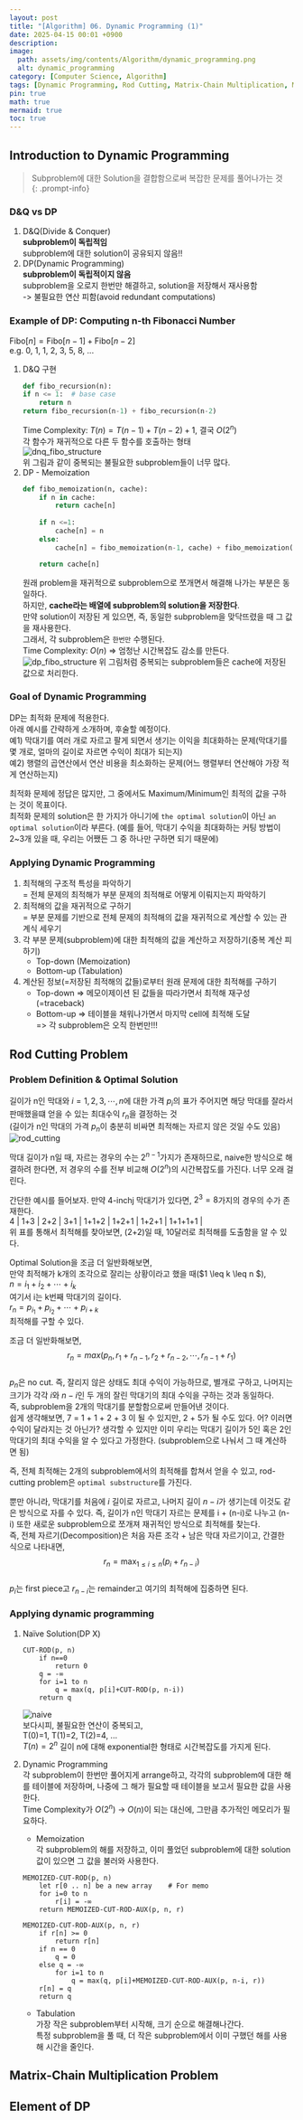 ```yaml
---
layout: post
title: "[Algorithm] 06. Dynamic Programming (1)"
date: 2025-04-15 00:01 +0900
description: 
image:
  path: assets/img/contents/Algorithm/dynamic_programming.png
  alt: dynamic_programming
category: [Computer Science, Algorithm]
tags: [Dynamic Programming, Rod Cutting, Matrix-Chain Multiplication, Memoization, Tabulation]
pin: true
math: true
mermaid: true
toc: true
---
```


## Introduction to Dynamic Programming  
> Subproblem에 대한 Solution을 결합함으로써 복잡한 문제를 풀어나가는 것  
{: .prompt-info}  

### D&Q vs DP  
1. D&Q(Divide & Conquer)  
	**subproblem이 독립적임**  
	subproblem에 대한 solution이 공유되지 않음!!  
2. DP(Dynamic Programming)  
	**subproblem이 독립적이지 않음**  
	subproblem을 오로지 한번만 해결하고, solution을 저장해서 재사용함  
	-> 불필요한 연산 피함(avoid redundant computations)  

### Example of DP: Computing n-th Fibonacci Number  
$\mathrm{Fibo}[n] = \mathrm{Fibo}[n-1] + \mathrm{Fibo}[n-2]$  
e.g. 0, 1, 1, 2, 3, 5, 8, ...  

1. D&Q 구현  
	```python
	def fibo_recursion(n):
	if n <= 1:	# base case
		return n
	return fibo_recursion(n-1) + fibo_recursion(n-2)
	```  
	Time Complexity: $T(n) = T(n-1) + T(n-2) + 1$, 결국 $O(2^n)$  
	각 함수가 재귀적으로 다른 두 함수를 호출하는 형태  
	![dnq_fibo_structure](assets/img/contents/Algorithm/dnq_fibo_structure.png)  
	위 그림과 같이 중복되는 불필요한 subproblem들이 너무 많다.  
2. DP - Memoization  
	```python
	def fibo_memoization(n, cache):
		if n in cache:
			return cache[n]
		
		if n <=1:
			cache[n] = n
		else:
			cache[n] = fibo_memoization(n-1, cache) + fibo_memoization(n-2, cache)

		return cache[n]
	```  
	원래 problem을 재귀적으로 subproblem으로 쪼개면서 해결해 나가는 부분은 동일하다.  
	하지만, **cache라는 배열에 subproblem의 solution을 저장한다**.  
	만약 solution이 저장된 게 있으면, 즉, 동일한 subproblem을 맞닥뜨렸을 때 그 값을 재사용한다.  
	그래서, 각 subproblem은 `한번만` 수행된다.  
	Time Complexity: $O(n)$ => 엄청난 시간복잡도 감소를 만든다.  
	![dp_fibo_structure](assets/img/contents/Algorithm/dp_fibo_structure.png)
	위 그림처럼 중복되는 subproblem들은 cache에 저장된 값으로 처리한다.  

### Goal of Dynamic Programming  
DP는 최적화 문제에 적용한다.  
아래 예시를 간략하게 소개하며, 후술할 예정이다.  
예1) 막대기를 여러 개로 자르고 팔게 되면서 생기는 이익을 최대화하는 문제(막대기를 몇 개로, 얼마의 길이로 자르면 수익이 최대가 되는지)  
예2) 행렬의 곱연산에서 연산 비용을 최소화하는 문제(어느 행렬부터 연산해야 가장 적게 연산하는지)  

최적화 문제에 정답은 많지만, 그 중에서도 Maximum/Minimum인 최적의 값을 구하는 것이 목표이다.  
최적화 문제의 solution은 한 가지가 아니기에 `the optimal solution`이 아닌 `an optimal solution`이라 부른다. (예를 들어, 막대기 수익을 최대화하는 커팅 방법이 2~3개 있을 때, 우리는 어쨌든 그 중 하나만 구하면 되기 때문에)  

### Applying Dynamic Programming  
1. 최적해의 구조적 특성을 파악하기  
	= 전체 문제의 최적해가 부분 문제의 최적해로 어떻게 이뤄지는지 파악하기  
2. 최적해의 값을 재귀적으로 구하기  
	= 부분 문제를 기반으로 전체 문제의 최적해의 값을 재귀적으로 계산할 수 있는 관계식 세우기  
3. 각 부분 문제(subproblem)에 대한 최적해의 값을 계산하고 저장하기(중복 계산 피하기)  
	- Top-down (Memoization)  
	- Bottom-up (Tabulation)
4. 계산된 정보(=저장된 최적해의 값들)로부터 원래 문제에 대한 최적해를 구하기  
	- Top-down => 메모이제이션 된 값들을 따라가면서 최적해 재구성 (=traceback)  
	- Bottom-up => 테이블을 채워나가면서 마지막 cell에 최적해 도달  
	=> 각 subproblem은 오직 한번만!!!  

## Rod Cutting Problem  

### Problem Definition & Optimal Solution  
길이가 n인 막대와 $i = 1,2,3,\cdots,n$에 대한 가격 $p_i$의 표가 주어지면 해당 막대를 잘라서 판매했을떄 얻을 수 있는 최대수익 $r_n$을 결정하는 것  
(길이가 n인 막대의 가격 $p_n$이 충분히 비싸면 최적해는 자르지 않은 것일 수도 있음)  
![rod_cutting](assets/img/contents/Algorithm/rod_cutting_table.png)  

막대 길이가 n일 때, 자르는 경우의 수는 $2^{n-1}$가지가 존재하므로, naive한 방식으로 해결하려 한다면, 저 경우의 수를 전부 비교해 $O(2^n)$의 시간복잡도를 가진다. 너무 오래 걸린다.  

간단한 예시를 들어보자. 만약 4-inchj 막대기가 있다면, $2^3=8$가지의 경우의 수가 존재한다.  
4 | 1+3 | 2+2 | 3+1 | 1+1+2 | 1+2+1 | 1+2+1 | 1+1+1+1 |  
위 표를 통해서 최적해를 찾아보면, (2+2)일 때, 10달러로 최적해를 도출함을 알 수 있다.  

Optimal Solution을 조금 더 일반화해보면,  
만약 최적해가 k개의 조각으로 잘리는 상황이라고 했을 때($1 \leq k \leq n $),  
$n = i_1 + i_2 + \cdots + i_k$  
여기서 i는 k번째 막대기의 길이다.  
$r_n = p_{i_1} + p_{i_2} + \cdots + p_{i+k}$  
최적해를 구할 수 있다.  

조금 더 일반화해보면,  
$$r_n = max(p_n, r_1+r_{n-1}, r_2+r_{n-2}, \cdots, r_{n-1}+r_1)$$  
$p_n$은 no cut. 즉, 잘리지 않은 상태도 최대 수익이 가능하므로, 별개로 구하고, 나머지는 크기가 각각 $i$와 $n-i$인 두 개의 잘린 막대기의 최대 수익을 구하는 것과 동일하다.  
즉, subproblem을 2개의 막대기를 분할함으로써 만들어낸 것이다.  
쉽게 생각해보면, 7 = 1 + 1 + 2 + 3 이 될 수 있지만, 2 + 5가 될 수도 있다. 어? 이러면 수익이 달라지는 것 아닌가? 생각할 수 있지만 이미 우리는 막대기 길이가 5인 혹은 2인 막대기의 최대 수익을 알 수 있다고 가정한다. (subproblem으로 나눠서 그 때 계산하면 됨)  

즉, 전체 최적해는 2개의 subproblem에서의 최적해를 합쳐서 얻을 수 있고, rod-cutting problem은 `optimal substructure`를 가진다.  

뿐만 아니라, 막대기를 처음에 $i$ 길이로 자르고, 나머지 길이 $n-i$가 생기는데 이것도 같은 방식으로 자를 수 있다. 즉, 길이가 n인 막대기 자르는 문제를 i + (n-i)로 나누고 (n-i) 또한 새로운 subproblem으로 쪼개져 재귀적인 방식으로 최적해를 찾는다.  
즉, 전체 자르기(Decomposition)은 처음 자른 조각 + 남은 막대 자르기이고, 간결한 식으로 나타내면,  
$$r_n = \displaystyle \max_{1 \leq i \leq n} (p_i + r_{n-i})$$  
$p_i$는 first piece고 $r_{n-i}$는 remainder고 여기의 최적해에 집중하면 된다.  

### Applying dynamic programming  
1. Naïve Solution(DP X)  
	```
	CUT-ROD(p, n)
		if n==0
			return 0
		q = -∞
		for i=1 to n
			q = max(q, p[i]+CUT-ROD(p, n-i))
		return q
	```  
	![naive](/assets/img/contents/Algorithm/cut_rod_naive.png)  
	보다시피, 불필요한 연산이 중복되고,  
	T(0)=1, T(1)=2, T(2)=4, ...  
	$T(n)=2^n$ 길이 n에 대해 exponential한 형태로 시간복잡도를 가지게 된다.  

2. Dynamic Programming  
	각 subproblem이 한번만 풀어지게 arrange하고, 각각의 subproblem에 대한 해를 테이블에 저장하며, 나중에 그 해가 필요할 때 테이블을 보고서 필요한 값을 사용한다.  
	Time Complexity가 $O(2^n)$ -> $O(n)$이 되는 대신에, 그만큼 추가적인 메모리가 필요하다.  
	- Memoization  
	각 subproblem의 해를 저장하고, 이미 풀었던 subproblem에 대한 solution 값이 있으면 그 값을 불러와 사용한다.  
	```
	MEMOIZED-CUT-ROD(p, n)
		let r[0 .. n] be a new array	# For memo
		for i=0 to n
			r[i] = -∞
		return MEMOIZED-CUT-ROD-AUX(p, n, r)
	```  
	```
	MEMOIZED-CUT-ROD-AUX(p, n, r)
		if r[n] >= 0
			return r[n]
		if n == 0
			q = 0
		else q = -∞
			for i=1 to n
				q = max(q, p[i]+MEMOIZED-CUT-ROD-AUX(p, n-i, r))
		r[n] = q
		return q
	```
   - Tabulation  
	가장 작은 subproblem부터 시작해, 크기 순으로 해결해나간다.  
	특정 subproblem을 풀 때, 더 작은 subproblem에서 이미 구했던 해를 사용해 시간을 줄인다.  


## Matrix-Chain Multiplication Problem  


## Element of DP  

